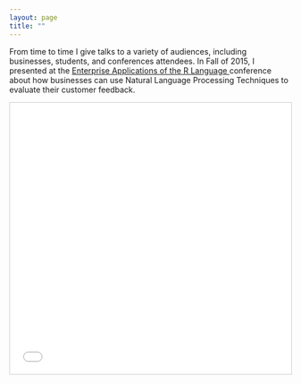```yaml
---
layout: page
title: ""
---
```


From time to time I give talks to a variety of audiences, including businesses, students, and conferences attendees. In Fall of 2015, I presented at the [Enterprise Applications of the R Language ](https://earlconf.com/) conference about how businesses can use Natural Language Processing Techniques to evaluate their customer feedback.

<iframe src="//www.slideshare.net/slideshow/embed_code/key/uQSBkqlczbdaGB" width="595" height="485" frameborder="0" marginwidth="0" marginheight="0" scrolling="no" style="border:1px solid #CCC; border-width:1px; margin-bottom:5px; max-width: 100%;" allowfullscreen> </iframe>
